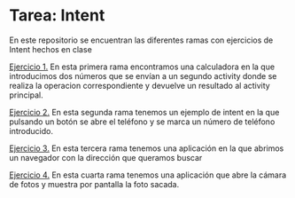 # Tarea: Intent

En este repositorio se encuentran las diferentes ramas con ejercicios de Intent hechos en clase

[Ejercicio 1.](https://github.com/EricBorder/Intent/tree/main/app/src/main/java/com/dam2/intent) En esta primera rama encontramos una calculadora en la que introducimos dos números que se envían a un segundo activity donde se realiza la 
operacion correspondiente y devuelve un resultado al activity principal. 

[Ejercicio 2.](https://github.com/EricBorder/Intent/tree/dial/app/src/main/java/com/dam2/intent) En esta segunda rama tenemos un ejemplo de intent en la que pulsando un botón se abre el teléfono y se marca un número de teléfono introducido.

[Ejercicio 3.](https://github.com/EricBorder/Intent/tree/navegador/app/src/main/java/com/dam2/intent) En esta tercera rama tenemos una aplicación en la que abrimos un navegador con la dirección que queramos buscar

[Ejercicio 4.](https://github.com/EricBorder/Intent/tree/camara/app/src/main/java/com/dam2/intent) En esta cuarta rama tenemos una aplicación que abre la cámara de fotos y muestra por pantalla la foto sacada.
